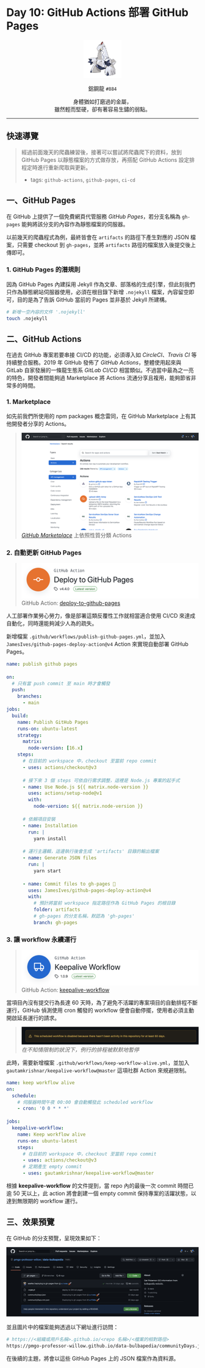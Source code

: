 # Day 10: GitHub Actions 部署 GitHub Pages

<p align="center">
    <img src="./cover.png" width="100" />
</p>

<p align="center">
    鋁鋼龍 <code>#884</code>
</p>

<p align="center">
    身體猶如打磨過的金屬，<br>雖然輕而堅硬，卻有著容易生鏽的弱點。
</p>

---

## 快速導覽

> 經過前面幾天的爬蟲練習後，接著可以嘗試將爬蟲爬下的資料，放到 GitHub Pages 以靜態檔案的方式做存放，再搭配 GitHub Actions 設定排程定時進行重新爬取與更新。
> * tags: `github-actions`, `github-pages`, `ci-cd`

## 一、GitHub Pages

在 GitHub 上提供了一個免費網頁代管服務 *GitHub Pages*，若分支名稱為 `gh-pages` 能夠將該分支的內容作為靜態檔案的伺服器。

以前幾天的爬蟲程式為例，最終皆會在 `artifacts` 的路徑下產生對應的 JSON 檔案，只需要 checkout 到 `gh-pages`，並將 `artifacts` 路徑的檔案放入後提交後上傳即可。

### 1. GitHub Pages 的潛規則

因為 GitHub Pages 內建採用 Jekyll 作為文章、部落格的生成引擎，但此刻我們只作為靜態網站伺服器使用，必須在根目錄下新增 `.nojekyll` 檔案，內容留空即可，目的是為了告訴 GitHub 當前的 Pages 並非基於 Jekyll 所建構。

```bash
# 新增一空內容的文件 '.nojekyll'
touch .nojekyll
```

## 二、GitHub Actions

在過去 GitHub 專案若要串接 CI/CD 的功能，必須導入如 *CircleCI*、*Travis CI* 等持續整合服務。2019 年 GitHub 發佈了 *GitHub Actions*，整體使用起來與 GitLab 自家發展的一條龍生態系 *GitLab CI/CD* 相當類似。不過當中最為之一亮的特色，開發者間能夠過 Marketplace 將 Actions 流通分享且複用，能夠節省非常多的時間。

### 1. Marketplace

如先前我們所使用的 npm packages 概念雷同，在 GitHub Marketplace 上有其他開發者分享的 Actions。

> ![](/day%20%23010/github-markerplace.png)
> [*GitHub Marketplace*](https://github.com/marketplace?type=actions) 上依照性質分類 Actions

### 2. 自動更新 GitHub Pages

> ![](/day%20%23010/github-action-deploy-to-github-pages.png)
> GitHub Action: [deploy-to-github-pages](https://github.com/marketplace/actions/deploy-to-github-pages)

人工部署作業勞心勞力，像是部署這類反覆性工作就相當適合使用 CI/CD 來達成自動化，同時還能夠減少人為的疏失。

新增檔案 `.github/workflows/publish-github-pages.yml`，並加入 `JamesIves/github-pages-deploy-action@v4` Action 來實現自動部署 GitHub Pages。

```yml
name: publish github pages

on:
  # 只有當 push commit 至 main 時才會觸發
  push:
    branches:
      - main
jobs:
  build:
    name: Publish GitHub Pages
    runs-on: ubuntu-latest
    strategy:
      matrix:
        node-version: [16.x]
    steps:
      # 在目前的 workspace 中，checkout 至當前 repo commit
      - uses: actions/checkout@v3

      # 接下來 3 個 steps 可依自行需求調整，這裡是 Node.js 專案的起手式
      - name: Use Node.js ${{ matrix.node-version }}
        uses: actions/setup-node@v1
        with:
          node-version: ${{ matrix.node-version }}

      # 依賴項目安裝
      - name: Installation
        run: |
          yarn install

      # 運行主邏輯，這邊執行後會生成 'artifacts' 目錄的輸出檔案
      - name: Generate JSON files
        run: |
          yarn start

      - name: Commit files to gh-pages 🚀
        uses: JamesIves/github-pages-deploy-action@v4
        with:
          # 預計將當前 workspace 指定路徑作為 GitHub Pages 的根目錄
          folder: artifacts
          # gh-pages 的分支名稱，默認為 'gh-pages'
          branch: gh-pages
```

### 3. 讓 workflow 永續運行

> ![](/day%20%23010/github-action-keepalive-workflow.png)
> GitHub Action: [keepalive-workflow](https://github.com/marketplace/actions/keepalive-workflow)

當項目內沒有提交行為長達 60 天時，為了避免不活躍的專案項目的自動排程不斷運行，GitHub 偵測使用 cron 觸發的 workflow 便會自動停擺，使用者必須主動開啟延長運行的請求。

> ![](/day%20%23010/gitlab-action-workflow-disable.png)
> *在不知情限制的狀況下，例行的排程被默默地暫停*

此時，需要新增檔案 `.github/workflows/keep-workflow-alive.yml`，並加入 `gautamkrishnar/keepalive-workflow@master` 這項社群 Action 來規避限制。

```yml
name: keep workflow alive
on:
  schedule:
    # 伺服器時間午夜 00:00 會自動觸發此 scheduled workflow
    - cron: '0 0 * * *'

jobs:
  keepalive-workflow:
    name: Keep workflow alive
    runs-on: ubuntu-latest
    steps:
      # 在目前的 workspace 中，checkout 至當前 repo commit
      - uses: actions/checkout@v3
      # 定期產生 empty commit
      - uses: gautamkrishnar/keepalive-workflow@master
```

根據 **keepalive-workflow** 的文件提到，當 repo 內的最後一次 commit 時間已逾 50 天以上，此 action 將會創建一個 empty commit 保持專案的活躍狀態，以達到無限期的 workflow 運行。

## 三、效果預覽

在 GitHub 的分支預覽，呈現效果如下：

![](/day%20%23010/gh-pages-preview-on-github.png)

並且圖片中的檔案能夠透過以下網址進行訪問：

``` bash
# https://<組織或用戶名稱>.github.io/<repo 名稱>/<檔案的相對路徑>
https://pmgo-professor-willow.github.io/data-bulbapedia/communityDays.json
```

在後續的主題，將會以這些 GitHub Pages 上的 JSON 檔案作為資料源。

